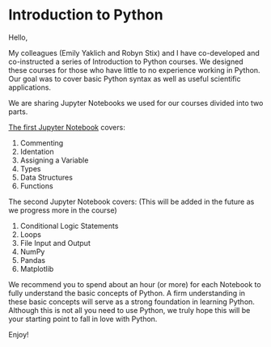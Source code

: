 # Introduction to Python

Hello, 

My colleagues (Emily Yaklich and Robyn Stix) and I have co-developed and co-instructed a series of Introduction to Python courses. We designed these courses for those who have little to no experience working in Python. Our goal was to cover basic Python syntax as well as useful scientific applications.


We are sharing Jupyter Notebooks we used for our courses divided into two parts.


[The first Jupyter Notebook](https://github.com/suhwanplee/Introduction-to-Python/blob/master/JupyterNotebooks/intro_python_1.ipynb) covers:
  1. Commenting
  2. Identation
  3. Assigning a Variable
  4. Types
  5. Data Structures
  6. Functions
  

The second Jupyter Notebook covers: (This will be added in the future as we progress more in the course)
  1. Conditional Logic Statements
  2. Loops
  3. File Input and Output
  4. NumPy
  5. Pandas
  6. Matplotlib
  

We recommend you to spend about an hour (or more) for each Notebook to fully understand the basic concepts of Python. A firm understanding in these basic concepts will serve as a strong foundation in learning Python. Although this is not all you need to use Python, we truly hope this will be your starting point to fall in love with Python.

Enjoy!
